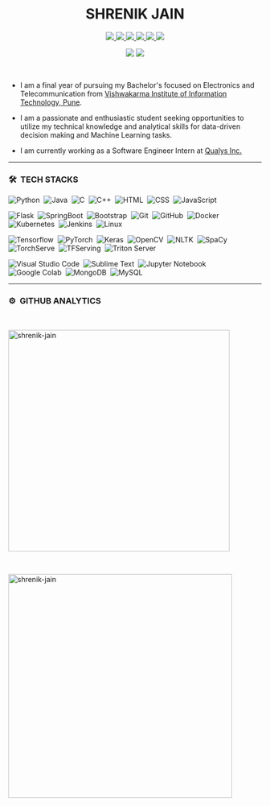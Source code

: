 <p align="center"> <h1 align="center"> SHRENIK JAIN </h1></p>

<p align="center">
  
   <a href="https://shrenik-jain.github.io/">
    <img src="https://img.shields.io/badge/Website-800080?style=for-the-badge&logo=Google-Chrome&logoColor=white"/> 
  </a>
  <a href="http://www.linkedin.com/in/shrenik-jain-664bb9170">
    <img src="https://img.shields.io/badge/LinkedIn-0077B5?style=for-the-badge&logo=linkedin&logoColor=white"/> 
  </a>
  <a href="https://leetcode.com/shrenik-jain/">
    <img src="https://img.shields.io/badge/-LeetCode-FFA116?style=for-the-badge&logo=LeetCode&logoColor=black"/> 
  </a>
  <a href="https://www.hackerrank.com/Shrenik_Jain">
    <img src="https://img.shields.io/badge/-Hackerrank-2EC866?style=for-the-badge&logo=HackerRank&logoColor=white"/> 
  </a>
  <a href="https://www.instagram.com/shrenik_jainn/">
    <img src="https://img.shields.io/badge/Instagram-E4405F?style=for-the-badge&logo=instagram&logoColor=white"/> 
  </a>
  <a href="mailto:shrenikkjain81@gmail.com">
    <img src="https://img.shields.io/badge/Gmail-D14836?style=for-the-badge&logo=gmail&logoColor=white"/> 
  </a>
  
</p>

<p align="center"> 
  <img src="https://komarev.com/ghpvc/?username=shrenik-jain&label=Profile%20Visits&color=blue&style=plastic%22%20alt=%22shrenik-jain" /> 
  <img src="https://img.shields.io/github/followers/shrenik-jain?label=Follow&style=social" />
</p>

<br>

* I am a final year of pursuing my Bachelor's focused on Electronics and Telecommunication from [Vishwakarma Institute of Information Technology, Pune](https://www.viit.ac.in/).

* I am a passionate and enthusiastic student seeking opportunities to utilize my technical knowledge and analytical skills for data-driven decision making and Machine Learning tasks.

* I am currently working as a Software Engineer Intern at [Qualys Inc.](https://www.qualys.com/)

***
### 🛠 &nbsp;TECH STACKS

![Python](https://img.shields.io/badge/-Python-05122A?style=flat&logo=python)&nbsp;
![Java](https://img.shields.io/badge/-Java-05122A?style=flat&logo=Java&logoColor=FFA518)&nbsp;
![C](https://img.shields.io/badge/-C-05122A?style=flat&logo=C&logoColor=A8B9CC)&nbsp;
![C++](https://img.shields.io/badge/-C++-05122A?style=flat&logo=C%2B%2B&logoColor=00599C)&nbsp;
![HTML](https://img.shields.io/badge/-HTML-05122A?style=flat&logo=HTML5)&nbsp;
![CSS](https://img.shields.io/badge/-CSS-05122A?style=flat&logo=CSS3&logoColor=1572B6)&nbsp;
![JavaScript](https://img.shields.io/badge/-JavaScript-05122A?style=flat&logo=javascript)&nbsp;

![Flask](https://img.shields.io/badge/-Flask-05122A?style=flat&logo=flask)&nbsp;
![SpringBoot](https://img.shields.io/badge/-SpringBoot-05122A?style=flat&logo=springboot&logoColor=19A23A)&nbsp;
![Bootstrap](https://img.shields.io/badge/-Bootstrap-05122A?style=flat&logo=bootstrap&logoColor=563D7C)&nbsp;
![Git](https://img.shields.io/badge/-Git-05122A?style=flat&logo=git)&nbsp;
![GitHub](https://img.shields.io/badge/-GitHub-05122A?style=flat&logo=github)&nbsp;
![Docker](https://img.shields.io/badge/-Docker-05122A?style=flat&logo=docker&logoColor=0db7ed)&nbsp;
![Kubernetes](https://img.shields.io/badge/-Kubernetes-05122A?style=flat&logo=kubernetes&logoColor=3970e4)&nbsp;
![Jenkins](https://img.shields.io/badge/-Jenkins-05122A?style=flat&logo=jenkins&logoColor=D33834)&nbsp;
![Linux](https://img.shields.io/badge/-Linux-05122A?style=flat&logo=linux&logoColor=ffffff)&nbsp;


![Tensorflow](https://img.shields.io/badge/-Tensorflow-05122A?style=flat&logo=tensorflow&logoColor=FF6F00)&nbsp;
![PyTorch](https://img.shields.io/badge/-PyTorch-05122A?style=flat&logo=pytorch&logoColor=336791)&nbsp;
![Keras](https://img.shields.io/badge/-Keras-05122A?style=flat&logo=keras&logoColor=D00000)&nbsp;
![OpenCV](https://img.shields.io/badge/-OpenCV-05122A?style=flat&logo=opencv&logoColor=5C3EE8)&nbsp;
![NLTK](https://img.shields.io/badge/-NLTK-05122A?style=flat&logo=nltk&logoColor=336791)&nbsp;
![SpaCy](https://img.shields.io/badge/-SpaCy-05122A?style=flat&logo=spacy&logoColor=336791)&nbsp;
![TorchServe](https://img.shields.io/badge/-TorchServe-05122A?style=flat&logo=torchserve&logoColor=336791)&nbsp;
![TFServing](https://img.shields.io/badge/-TFServing-05122A?style=flat&logo=tfserving&logoColor=336791)&nbsp;
![Triton Server](https://img.shields.io/badge/-Triton%20Server-05122A?style=flat&logo=tritonserver&logoColor=336791)&nbsp;

![Visual Studio Code](https://img.shields.io/badge/-Visual%20Studio%20Code-05122A?style=flat&logo=visual-studio-code&logoColor=007ACC)&nbsp;
![Sublime Text](https://img.shields.io/badge/-Sublime%20Text-05122A?style=flat&logo=sublime-text&logoColor=FF9800)&nbsp;
![Jupyter Notebook](https://img.shields.io/badge/-Jupyter%20Notebook-05122A?style=flat&logo=jupyter&logoColor=F37626)&nbsp;
![Google Colab](https://img.shields.io/badge/-Google%20Colab-05122A?style=flat&logo=google-colab&logoColor=F9AB00)&nbsp;
![MongoDB](https://img.shields.io/badge/-MongoDB-05122A?style=flat&logo=mongodb&logoColor=19A23A)&nbsp;
![MySQL](https://img.shields.io/badge/-MySQL-05122A?style=flat&logo=mysql&logoColor=4479A1)&nbsp;

***

### ⚙️ &nbsp;GITHUB ANALYTICS

<br>
<p>
  <img align="center" src="https://github-readme-stats.vercel.app/api/top-langs?username=shrenik-jain&show_icons=true&locale=en&bg_color=0d1117&text_color=ffffff&layout=compact" alt="shrenik-jain" width="440" bg_color=#808080/>
</p>

<br>

<p>
  <img align="center" src="https://github-readme-stats.vercel.app/api?username=shrenik-jain&show_icons=true&locale=en&bg_color=0d1117&text_color=ffffff&repo=convoychat"
    alt="shrenik-jain" width="445" />
</p>
